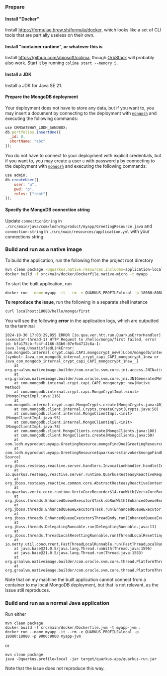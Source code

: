 ### Prepare

#### Install "Docker"

Install https://formulae.brew.sh/formula/docker, which looks like a set of CLI tools that are partially useless on their own.

#### Install "container runtime", or whatever this is

Install https://github.com/abiosoft/colima, though [OrbStack](https://orbstack.dev) will probably also work.
Start it by running `colima start --memory 5`.

#### Install a JDK

Install a JDK for Java SE 21.

#### Prepare the MongoDB deployment

Your deployment does not have to store any data, but if you want to,
you may insert a document by connecting to the deployment with [`mongosh`](https://www.mongodb.com/docs/mongodb-shell/)
and executing the following commands:

```js
use CRMGATEWAY_LODH_SANDBOX;
db.portfolios.insertOne({
  _id: 0,
  shortName: "abc"
});
```

You do not have to connect to your deployment with explicit credentials, but if you want to,
you may create a user `u` with password `p` by connecting to the deployment with [`mongosh`](https://www.mongodb.com/docs/mongodb-shell/)
and executing the following commands:

```js
use admin;
db.createUser({
    user: "u",
    pwd: "p",
    roles: ["root"]
});
```

#### Specify the MongoDB connection string

Update `connectionString` in `./src/main/java/com/lodh/myproduct/myapp/GreetingResource.java`
and `connection-string` in `./src/main/resources/application.yml`
with your connections string.

### Build and run as a native image

To build the application, run the following from the project root directory

```bash
mvn clean package -Dquarkus.native.resources.includes=application-local.yml -Dquarkus.native.additional-build-args="--strict-image-heap","-H:+UnlockExperimentalVMOptions","--diagnostics-mode","-H:Log=registerResource:5" -Pnative
docker build -f src/main/docker/Dockerfile.native-micro -t myapp .
```

To start the built application, run

```bash
docker run --name myapp -it --rm -e QUARKUS_PROFILE=local -p 18080:8080 -p 9000:9000 myapp
```

**To reproduce the issue**, run the following in a separate shell instance

```bash
curl localhost:18080/hello/mongo/first
```

You will see the following **error** in the application logs, which are outputted to the terminal

```
2024-10-30 17:03:29,055 ERROR [io.qua.ver.htt.run.QuarkusErrorHandler] (executor-thread-1) HTTP Request to /hello/mongo/first failed, error id: bfa175cb-fc4f-4166-83b0-07efb4712c8a-1: java.lang.UnsatisfiedLinkError: com.mongodb.internal.crypt.capi.CAPI.mongocrypt_new()Lcom/mongodb/internal/crypt/capi/CAPI$mongocrypt_t; [symbol: Java_com_mongodb_internal_crypt_capi_CAPI_mongocrypt_1new or Java_com_mongodb_internal_crypt_capi_CAPI_mongocrypt_1new__]
	at org.graalvm.nativeimage.builder/com.oracle.svm.core.jni.access.JNINativeLinkage.getOrFindEntryPoint(JNINativeLinkage.java:152)
	at org.graalvm.nativeimage.builder/com.oracle.svm.core.jni.JNIGeneratedMethodSupport.nativeCallAddress(JNIGeneratedMethodSupport.java:54)
	at com.mongodb.internal.crypt.capi.CAPI.mongocrypt_new(Native Method)
	at com.mongodb.internal.crypt.capi.MongoCryptImpl.<init>(MongoCryptImpl.java:116)
	at com.mongodb.internal.crypt.capi.MongoCrypts.create(MongoCrypts.java:40)
	at com.mongodb.client.internal.Crypts.createCrypt(Crypts.java:50)
	at com.mongodb.client.internal.MongoClientImpl.<init>(MongoClientImpl.java:95)
	at com.mongodb.client.internal.MongoClientImpl.<init>(MongoClientImpl.java:78)
	at com.mongodb.client.MongoClients.create(MongoClients.java:108)
	at com.mongodb.client.MongoClients.create(MongoClients.java:50)
	at com.lodh.myproduct.myapp.GreetingResource.mongoFindOne(GreetingResource.java:20)
	at com.lodh.myproduct.myapp.GreetingResource$quarkusrestinvoker$mongoFindOne_b65ea6c5a6941119de6883d945f1dfb598fc94a4.invoke(Unknown Source)
	at org.jboss.resteasy.reactive.server.handlers.InvocationHandler.handle(InvocationHandler.java:29)
	at io.quarkus.resteasy.reactive.server.runtime.QuarkusResteasyReactiveRequestContext.invokeHandler(QuarkusResteasyReactiveRequestContext.java:141)
	at org.jboss.resteasy.reactive.common.core.AbstractResteasyReactiveContext.run(AbstractResteasyReactiveContext.java:147)
	at io.quarkus.vertx.core.runtime.VertxCoreRecorder$14.runWith(VertxCoreRecorder.java:635)
	at org.jboss.threads.EnhancedQueueExecutor$Task.doRunWith(EnhancedQueueExecutor.java:2516)
	at org.jboss.threads.EnhancedQueueExecutor$Task.run(EnhancedQueueExecutor.java:2495)
	at org.jboss.threads.EnhancedQueueExecutor$ThreadBody.run(EnhancedQueueExecutor.java:1521)
	at org.jboss.threads.DelegatingRunnable.run(DelegatingRunnable.java:11)
	at org.jboss.threads.ThreadLocalResettingRunnable.run(ThreadLocalResettingRunnable.java:11)
	at io.netty.util.concurrent.FastThreadLocalRunnable.run(FastThreadLocalRunnable.java:30)
	at java.base@21.0.5/java.lang.Thread.runWith(Thread.java:1596)
	at java.base@21.0.5/java.lang.Thread.run(Thread.java:1583)
	at org.graalvm.nativeimage.builder/com.oracle.svm.core.thread.PlatformThreads.threadStartRoutine(PlatformThreads.java:896)
	at org.graalvm.nativeimage.builder/com.oracle.svm.core.thread.PlatformThreads.threadStartRoutine(PlatformThreads.java:872)
```

Note that on my machine the built application cannot connect from a container to my local MongoDB deployment,
but that is not relevant, as the issue still reproduces.

### Build and run as a normal Java application

Run either

```shell scrip
mvn clean package
docker build -f src/main/docker/Dockerfile.jvm -t myapp-jvm .
docker run --name myapp -it --rm -e QUARKUS_PROFILE=local -p 18080:18080 -p 9000:9000 myapp-jvm
```

 or

```shell script
mvn clean package
java -Dquarkus.profile=local -jar target/quarkus-app/quarkus-run.jar
```

Note that the issue does not reproduce this way.
